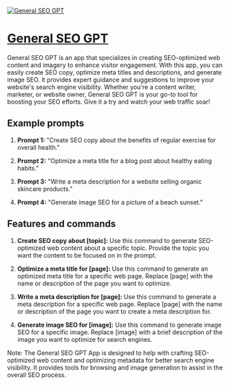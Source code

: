 [![General SEO GPT](https://files.oaiusercontent.com/file-bmFP8yg0hzUv0rCPWxgUSZ64?se=2123-10-18T20%3A55%3A45Z&sp=r&sv=2021-08-06&sr=b&rscc=max-age%3D31536000%2C%20immutable&rscd=attachment%3B%20filename%3D262fa0c3-4dde-4070-8a97-6c2b6067dccc.png&sig=aAb3yCHF0rKaKt1oXmcyTAvlbHv8wpra2sSmbncmZOM%3D)](https://chat.openai.com/g/g-ioAZiZNmT-general-seo-gpt)

# [General SEO GPT](https://chat.openai.com/g/g-ioAZiZNmT-general-seo-gpt)

General SEO GPT is an app that specializes in creating SEO-optimized web content and imagery to enhance visitor engagement. With this app, you can easily create SEO copy, optimize meta titles and descriptions, and generate image SEO. It provides expert guidance and suggestions to improve your website's search engine visibility. Whether you're a content writer, marketer, or website owner, General SEO GPT is your go-to tool for boosting your SEO efforts. Give it a try and watch your web traffic soar!

## Example prompts

1. **Prompt 1:** "Create SEO copy about the benefits of regular exercise for overall health."

2. **Prompt 2:** "Optimize a meta title for a blog post about healthy eating habits."

3. **Prompt 3:** "Write a meta description for a website selling organic skincare products."

4. **Prompt 4:** "Generate image SEO for a picture of a beach sunset."

## Features and commands

1. **Create SEO copy about [topic]:** Use this command to generate SEO-optimized web content about a specific topic. Provide the topic you want the content to be focused on in the prompt.

2. **Optimize a meta title for [page]:** Use this command to generate an optimized meta title for a specific web page. Replace [page] with the name or description of the page you want to optimize.

3. **Write a meta description for [page]:** Use this command to generate a meta description for a specific web page. Replace [page] with the name or description of the page you want to create a meta description for.

4. **Generate image SEO for [image]:** Use this command to generate image SEO for a specific image. Replace [image] with a brief description of the image you want to optimize for search engines.

Note: The General SEO GPT App is designed to help with crafting SEO-optimized web content and optimizing metadata for better search engine visibility. It provides tools for browsing and image generation to assist in the overall SEO process.